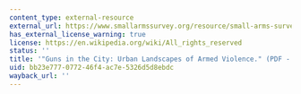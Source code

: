 ```yaml
---
content_type: external-resource
external_url: https://www.smallarmssurvey.org/resource/small-arms-survey-2007-guns-and-city
has_external_license_warning: true
license: https://en.wikipedia.org/wiki/All_rights_reserved
status: ''
title: '"Guns in the City: Urban Landscapes of Armed Violence." (PDF - 4.5MB)'
uid: bb23e777-0772-46f4-ac7e-5326d5d8ebdc
wayback_url: ''
---
```

